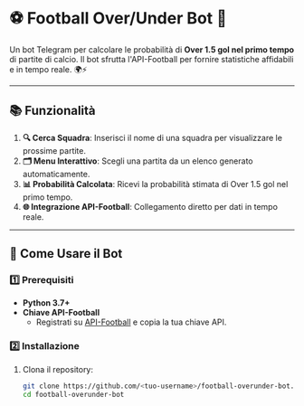 # ⚽ Football Over/Under Bot 🤖

Un bot Telegram per calcolare le probabilità di **Over 1.5 gol nel primo tempo** di partite di calcio. Il bot sfrutta l'API-Football per fornire statistiche affidabili e in tempo reale. 🌍⚡

---

## 📚 Funzionalità
1. **🔍 Cerca Squadra**: Inserisci il nome di una squadra per visualizzare le prossime partite.
2. **🗂️ Menu Interattivo**: Scegli una partita da un elenco generato automaticamente.
3. **📊 Probabilità Calcolata**: Ricevi la probabilità stimata di Over 1.5 gol nel primo tempo.
4. **🌐 Integrazione API-Football**: Collegamento diretto per dati in tempo reale.

---

## 🚀 Come Usare il Bot

### 1️⃣ Prerequisiti
- **Python 3.7+**
- **Chiave API-Football**
  - Registrati su [API-Football](https://www.api-football.com/) e copia la tua chiave API.

### 2️⃣ Installazione
1. Clona il repository:
   ```bash
   git clone https://github.com/<tuo-username>/football-overunder-bot.git
   cd football-overunder-bot
